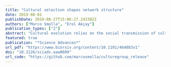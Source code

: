 ```yaml
---
title: "Cultural selection shapes network structure"
date: 2019-08-01
publishDate: 2019-08-27T15:06:27.243382Z
authors: ["Marco Smolla", "Erol Akçay"]
publication_types: ["2"]
abstract: "Cultural evolution relies on the social transmission of cultural traits along a population’s social network. Research indicates that network structure affects information spread and thus the capacity for cumulative culture. However, how network structure itself is driven by population-culture co-evolution remains largely unclear. We use a simple model to investigate how populations negotiate the trade-off between acquiring new skills and getting better at existing skills and how this trade-off shapes social networks. We find unexpected eco-evolutionary feedbacks from culture onto social networks and vice versa. We show that selecting for skill generalists results in sparse networks with diverse skill sets, whereas selecting for skill specialists results in dense networks and a population that specializes on the same few skills on which everyone is an expert. Our model advances our understanding of the complex feedbacks in cultural evolution and demonstrates how individual-level behavior can lead to the emergence of population-level structure."
featured: true
publication: "*Science Advances*"
url_pdf: "https://www.biorxiv.org/content/10.1101/464883v1"
doi: "10.1126/sciadv.aaw0609"
url_code: "https://github.com/marcosmolla/culturegroup_release"
---
```


